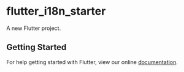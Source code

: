 # flutter_i18n_starter

A new Flutter project.

## Getting Started

For help getting started with Flutter, view our online
[documentation](https://flutter.io/).
